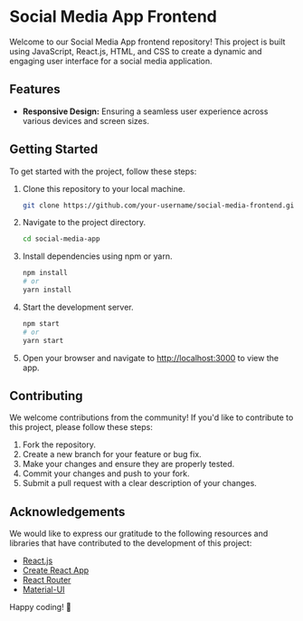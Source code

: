 # Social Media App Frontend

Welcome to our Social Media App frontend repository! This project is built using JavaScript, React.js, HTML, and CSS to create a dynamic and engaging user interface for a social media application.

## Features
- **Responsive Design:** Ensuring a seamless user experience across various devices and screen sizes.

## Getting Started

To get started with the project, follow these steps:

1. Clone this repository to your local machine.
   ```bash
   git clone https://github.com/your-username/social-media-frontend.git
   ```

2. Navigate to the project directory.
   ```bash
   cd social-media-app
   ```

3. Install dependencies using npm or yarn.
   ```bash
   npm install
   # or
   yarn install
   ```

4. Start the development server.
   ```bash
   npm start
   # or
   yarn start
   ```

5. Open your browser and navigate to [http://localhost:3000](http://localhost:3000) to view the app.

## Contributing

We welcome contributions from the community! If you'd like to contribute to this project, please follow these steps:

1. Fork the repository.
2. Create a new branch for your feature or bug fix.
3. Make your changes and ensure they are properly tested.
4. Commit your changes and push to your fork.
5. Submit a pull request with a clear description of your changes.


## Acknowledgements

We would like to express our gratitude to the following resources and libraries that have contributed to the development of this project:

- [React.js](https://reactjs.org/)
- [Create React App](https://create-react-app.dev/)
- [React Router](https://reactrouter.com/)
- [Material-UI](https://material-ui.com/)



Happy coding! 🚀
